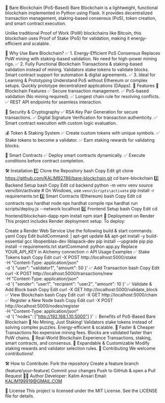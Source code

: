 🚀 Bare Blockchain (PoS-Based)
Bare Blockchain is a lightweight, functional blockchain implemented in Python using Flask. It provides decentralized transaction management, staking-based consensus (PoS), token creation, and smart contract execution.

Unlike traditional Proof of Work (PoW) blockchains like Bitcoin, this blockchain uses Proof of Stake (PoS) for validation, making it energy-efficient and scalable.

🌟 Why Use Bare Blockchain?
✅ 1. Energy-Efficient PoS Consensus
Replaces PoW mining with staking-based validation.
No need for high-power mining rigs.
✅ 2. Fully Functional Blockchain
Transactions & staking-based validation instead of mining.
Validators stake tokens to validate blocks.
Smart contract support for automation & digital agreements.
✅ 3. Ideal for Learning & Prototyping
Understand PoS without Ethereum or complex setups.
Quickly prototype decentralized applications (DApps).
🎯 Features
🔗 Blockchain Features
✅ Secure transaction management.
✅ PoS-based validation (No mining required).
✅ Longest chain rule for resolving conflicts.
✅ REST API endpoints for seamless interaction.

🔐 Security & Cryptography
✅ RSA Key Pair Generation for secure transactions.
✅ Digital Signature Verification for transaction authenticity.
✅ Smart contract execution with custom logic evaluation.

💰 Token & Staking System
✅ Create custom tokens with unique symbols.
✅ Stake tokens to become a validator.
✅ Earn staking rewards for validating blocks.

📜 Smart Contracts
✅ Deploy smart contracts dynamically.
✅ Execute conditions before contract completion.

🛠 Installation
1️⃣ Clone the Repository
bash
Copy
Edit
git clone https://github.com/KALIM92786/bare-blockchain.git
cd bare-blockchain
2️⃣ Backend Setup
bash
Copy
Edit
cd backend
python -m venv venv
source venv/bin/activate  # On Windows, use `venv\Scripts\activate`
pip install -r requirements.txt
3️⃣ Smart Contracts (Ethereum)
bash
Copy
Edit
cd contracts
npx hardhat node
npx hardhat compile
npx hardhat run scripts/deploy.js --network localhost
4️⃣ Frontend Setup
bash
Copy
Edit
cd frontend/blockchain-dapp
npm install
npm start
🚀 Deployment on Render
This project includes Render deployment setup. To deploy:

Create a Render Web Service
Use the following build & start commands:
yaml
Copy
Edit
buildCommand: |
   apt-get update && apt-get install -y build-essential gcc libopenblas-dev liblapack-dev
   pip install --upgrade pip
   pip install -r requirements.txt
startCommand: python app.py
Replace YOUR_API_KEY in Alchemy connection
🔥 API Usage Examples
✅ Stake Tokens
bash
Copy
Edit
curl -X POST http://localhost:5000/stake \
     -H "Content-Type: application/json" \
     -d '{
          "user": "validator1",
          "amount": 50
        }'
✅ Add Transaction
bash
Copy
Edit
curl -X POST http://localhost:5000/transactions/new \
     -H "Content-Type: application/json" \
     -d '{
          "sender": "user1",
          "recipient": "user2",
          "amount": 10
        }'
✅ Validate & Add Block
bash
Copy
Edit
curl -X GET http://localhost:5000/validate_block
✅ View Blockchain
bash
Copy
Edit
curl -X GET http://localhost:5000/chain
✅ Register a New Node
bash
Copy
Edit
curl -X POST http://localhost:5000/nodes/register \
     -H "Content-Type: application/json" \
     -d '{
          "nodes": ["http://192.168.1.10:5000"]
        }'
💡 Benefits of PoS-Based Bare Blockchain
🔹 No Mining, Just Staking!
Validators stake tokens instead of solving complex puzzles.
Energy-efficient & scalable.
🔹 Faster & Cheaper Transactions
No expensive mining fees.
Blocks are validated faster than PoW chains.
🔹 Real-World Blockchain Experience
Transactions, staking, smart contracts, and consensus.
🔹 Expandable & Customizable
Modify staking rewards and validator selection rules.
🤝 Contributing
We welcome contributions!

🛠 How to Contribute:
Fork the repository
Create a feature branch (feature/your-feature)
Commit your changes
Push to GitHub & open a Pull Request
👨‍💻 Author
Developer: Kalim Ansari
Email: KALIM199919@GMAIL.COM

📜 License
This project is licensed under the MIT License. See the LICENSE file for details.

